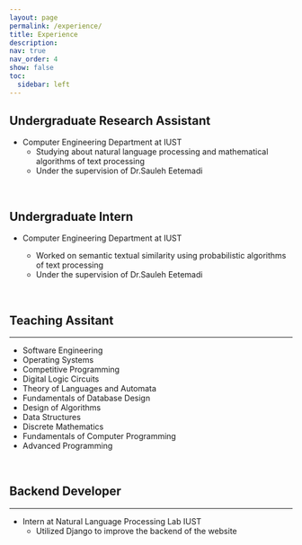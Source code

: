 ```yaml
---
layout: page
permalink: /experience/
title: Experience
description: 
nav: true
nav_order: 4
show: false
toc:
  sidebar: left
---
```

## **Undergraduate Research Assistant**

* Computer Engineering Department at IUST
  * Studying about natural language processing and mathematical algorithms of text processing
  * Under the supervision of Dr.Sauleh Eetemadi

<br>

## **Undergraduate Intern**

* Computer Engineering Department at IUST

  * Worked on semantic textual similarity using probabilistic algorithms of text processing
  * Under the supervision of Dr.Sauleh Eetemadi

<br>

## **Teaching Assitant**

---

* Software Engineering
* Operating Systems
* Competitive Programming
* Digital Logic Circuits
* Theory of Languages and Automata
* Fundamentals of Database Design
* Design of Algorithms
* Data Structures
* Discrete Mathematics
* Fundamentals of Computer Programming
* Advanced Programming

<br>

## **Backend Developer**

---

* Intern at Natural Language Processing Lab IUST
  * Utilized Django to improve the backend of the website
